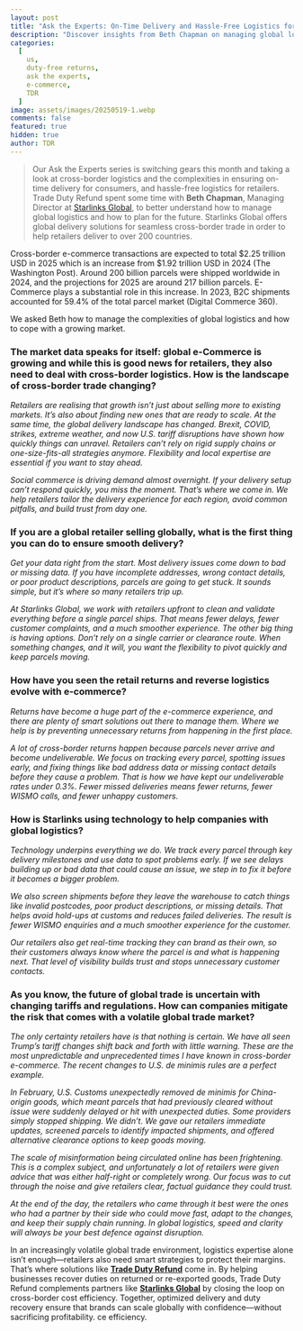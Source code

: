 ```yaml
---
layout: post
title: "Ask the Experts: On-Time Delivery and Hassle-Free Logistics for Cross-Border Trade with Beth Chapman"
description: "Discover insights from Beth Chapman on managing global logistics and ensuring smooth cross-border trade for retailers."
categories:
  [
    us,
    duty-free returns,
    ask the experts,
    e-commerce,
    TDR
  ]
image: assets/images/20250519-1.webp
comments: false
featured: true
hidden: true
author: TDR
---
```

> Our Ask the Experts series is switching gears this month and taking a look at cross-border logistics and the complexities in ensuring on-time delivery for consumers, and hassle-free logistics for retailers.
Trade Duty Refund spent some time with **Beth Chapman**, Managing Director at [Starlinks Global](https://starlinks-global.com/), to better understand how to manage global logistics and how to plan for the future. Starlinks Global offers global delivery solutions for seamless cross-border trade in order to help retailers deliver to over 200 countries.

Cross-border e-commerce transactions are expected to total $2.25 trillion USD in 2025 which is an increase from $1.92 trillion USD in 2024 (The Washington Post). Around 200 billion parcels were shipped worldwide in 2024, and the projections for 2025 are around 217 billion parcels. E-Commerce plays a substantial role in this increase. In 2023, B2C shipments accounted for 59.4% of the total parcel market (Digital Commerce 360).

We asked Beth how to manage the complexities of global logistics and how to cope with a growing market.

### The market data speaks for itself: global e-Commerce is growing and while this is good news for retailers, they also need to deal with cross-border logistics. How is the landscape of cross-border trade changing?

*Retailers are realising that growth isn’t just about selling more to existing markets. It’s also about finding new ones that are ready to scale. At the same time, the global delivery landscape has changed. Brexit, COVID, strikes, extreme weather, and now U.S. tariff disruptions have shown how quickly things can unravel. Retailers can’t rely on rigid supply chains or one-size-fits-all strategies anymore. Flexibility and local expertise are essential if you want to stay ahead.*

*Social commerce is driving demand almost overnight. If your delivery setup can’t respond quickly, you miss the moment. That’s where we come in. We help retailers tailor the delivery experience for each region, avoid common pitfalls, and build trust from day one.*

### If you are a global retailer selling globally, what is the first thing you can do to ensure smooth delivery?

*Get your data right from the start. Most delivery issues come down to bad or missing data. If you have incomplete addresses, wrong contact details, or poor product descriptions, parcels are going to get stuck. It sounds simple, but it’s where so many retailers trip up.*

*At Starlinks Global, we work with retailers upfront to clean and validate everything before a single parcel ships. That means fewer delays, fewer customer complaints, and a much smoother experience. The other big thing is having options. Don’t rely on a single carrier or clearance route. When something changes, and it will, you want the flexibility to pivot quickly and keep parcels moving.*

### How have you seen the retail returns and reverse logistics evolve with e-commerce?

*Returns have become a huge part of the e-commerce experience, and there are plenty of smart solutions out there to manage them. Where we help is by preventing unnecessary returns from happening in the first place.*

*A lot of cross-border returns happen because parcels never arrive and become undeliverable. We focus on tracking every parcel, spotting issues early, and fixing things like bad address data or missing contact details before they cause a problem. That is how we have kept our undeliverable rates under 0.3%. Fewer missed deliveries means fewer returns, fewer WISMO calls, and fewer unhappy customers.*

### How is Starlinks using technology to help companies with global logistics?

*Technology underpins everything we do. We track every parcel through key delivery milestones and use data to spot problems early. If we see delays building up or bad data that could cause an issue, we step in to fix it before it becomes a bigger problem.*

*We also screen shipments before they leave the warehouse to catch things like invalid postcodes, poor product descriptions, or missing details. That helps avoid hold-ups at customs and reduces failed deliveries. The result is fewer WISMO enquiries and a much smoother experience for the customer.*

*Our retailers also get real-time tracking they can brand as their own, so their customers always know where the parcel is and what is happening next. That level of visibility builds trust and stops unnecessary customer contacts.*

### As you know, the future of global trade is uncertain with changing tariffs and regulations. How can companies mitigate the risk that comes with a volatile global trade market?

*The only certainty retailers have is that nothing is certain. We have all seen Trump’s tariff changes shift back and forth with little warning. These are the most unpredictable and unprecedented times I have known in cross-border e-commerce. The recent changes to U.S. de minimis rules are a perfect example.*

*In February, U.S. Customs unexpectedly removed de minimis for China-origin goods, which meant parcels that had previously cleared without issue were suddenly delayed or hit with unexpected duties. Some providers simply stopped shipping. We didn’t. We gave our retailers immediate updates, screened parcels to identify impacted shipments, and offered alternative clearance options to keep goods moving.*

*The scale of misinformation being circulated online has been frightening. This is a complex subject, and unfortunately a lot of retailers were given advice that was either half-right or completely wrong. Our focus was to cut through the noise and give retailers clear, factual guidance they could trust.*

*At the end of the day, the retailers who came through it best were the ones who had a partner by their side who could move fast, adapt to the changes, and keep their supply chain running. In global logistics, speed and clarity will always be your best defence against disruption.*

In an increasingly volatile global trade environment, logistics expertise alone isn’t enough—retailers also need smart strategies to protect their margins. That’s where solutions like [**Trade Duty Refund**](https://tradedutyrefund.com?utm_source=Blog&utm_medium=Article&utm_campaign=AskTheExpertBeth) come in. By helping businesses recover duties on returned or re-exported goods, Trade Duty Refund complements partners like [**Starlinks Global**](https://starlinks-global.com/) by closing the loop on cross-border cost efficiency. Together, optimized delivery and duty recovery ensure that brands can scale globally with confidence—without sacrificing profitability.
ce efficiency.